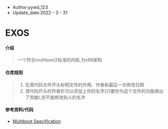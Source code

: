 - Author:yywd_123
- Update_date:2022 - 3 - 31

# EXOS

#### 介绍
> 一个符合multiboot2标准的内核,为x86架构

#### 仓库规则
> 1. 在源代码文件开头标明文件的作用、作者和最后一次修改日期
> 2. 源代码开头的作者栏可以添加上你的名字(只要你为这个文件的功能做出了贡献),但不能修改别人的名字

#### 参考资料/代码
- <a href="https://www.gnu.org/software/grub/manual/multiboot2/multiboot.html" target="_blank">Multiboot Specification</a>